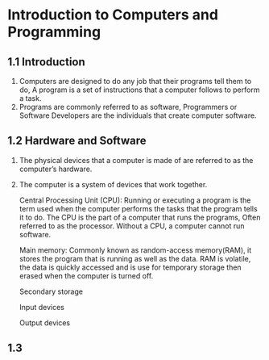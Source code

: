# Introduction to Computers and Programming

##	1.1 Introduction
1. Computers are designed to do any job that their programs tell them to do, A program is a set of instructions that a computer follows to perform a task.
2. Programs are commonly referred to as software, Programmers or Software Developers are the individuals that create computer software.


##	1.2 Hardware and Software
1. The physical devices that a computer is made of are referred to as the computer’s hardware.
2. The computer is a system of devices that work together.


	Central Processing Unit (CPU):
	Running or executing a program is the term used when the computer performs the tasks that the program tells it to do. The CPU is the part of a computer that runs the programs, Often referred to as the processor.
	Without a CPU, a computer cannot run software.

	Main memory:
	Commonly known as random-access memory(RAM), it stores the program that is running as well as the data.  RAM is volatile, the data is quickly accessed and is use for temporary storage then erased when the computer is turned off.

	Secondary storage

	Input devices

	Output devices


##	1.3
